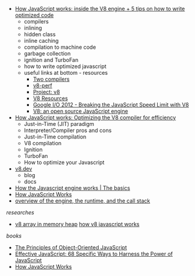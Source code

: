 - [How JavaScript works: inside the V8 engine + 5 tips on how to write optimized code](https://blog.sessionstack.com/how-javascript-works-inside-the-v8-engine-5-tips-on-how-to-write-optimized-code-ac089e62b12e)
  * compilers
  * inlining
  * hidden class
  * inline caching
  * compilation to machine code
  * garbage collection
  * ignition and TurboFan
  * how to write optimized javascript
  * useful links at bottom - resources
    - [Two compilers](https://docs.google.com/document/u/1/d/1hOaE7vbwdLLXWj3C8hTnnkpE0qSa2P--dtDvwXXEeD0/pub)
    - [v8-perf](https://github.com/thlorenz/v8-perf)
    - [Project: v8](https://bugs.chromium.org/p/v8/adminIntro)
    - [V8 Resources](https://mrale.ph/v8/resources.html)
    - [Google I/O 2012 - Breaking the JavaScript Speed Limit with V8](https://www.youtube.com/watch?v=UJPdhx5zTaw)
    - [V8: an open source JavaScript engine](https://www.youtube.com/watch?v=hWhMKalEicY)
- [How JavaScript works: Optimizing the V8 compiler for efficiency](https://blog.logrocket.com/how-javascript-works-optimizing-the-v8-compiler-for-efficiency/)
  * Just-in-Time (JIT) paradigm
  * Interpreter/Compiler pros and cons
  * Just-in-Time compilation
  * V8 compilation
  * Ignition
  * TurboFan
  * How to optimize your Javascript
- [v8.dev](https://v8.dev/)
  * blog
  * docs
- [How the Javascript engine works | The basics](https://www.youtube.com/watch?v=KM9coMpy5sQ)
- [How JavaScript Works](https://medium.com/better-programming/how-javascript-works-1706b9b66c4d)
- [overview of the engine, the runtime, and the call stack](https://blog.sessionstack.com/how-does-javascript-actually-work-part-1-b0bacc073cf)

*researches*
- [v8 array in memory heap](https://www.google.com/search?client=ubuntu&hs=Sm2&channel=fs&ei=u_JTX8OAOZat5OUPmc202Aw&q=v8+array+in+memory+heap&oq=v8+array+in+memory+heap&gs_lcp=CgZwc3ktYWIQAzoECAAQR1CFHVj5KmD_LGgCcAR4AIABlAGIAY8EkgEDMC40mAEAoAEBqgEHZ3dzLXdpesABAQ&sclient=psy-ab&ved=0ahUKEwiDytCU69LrAhWWFrkGHZkmDcsQ4dUDCAw&uact=5)
[how v8 javascript works](https://www.google.com/search?client=ubuntu&hs=Jn2&channel=fs&ei=8PJTX6GSKZS45OUPl4ak0AU&q=how+v8+javascript+works&oq=how+v8+javascript+works&gs_lcp=CgZwc3ktYWIQAzIGCAAQBxAeMgQIABAeMgYIABAIEB46BAgAEEc6CAgAEAgQBxAeUNZaWKhnYINpaABwAngAgAGfAYgBhwuSAQQwLjExmAEAoAEBqgEHZ3dzLXdpesABAQ&sclient=psy-ab&ved=0ahUKEwihyuOt69LrAhUUHLkGHRcDCVoQ4dUDCAw&uact=5)

*books*
- [The Principles of Object-Oriented JavaScript](https://www.amazon.com.br/Principles-Object-Oriented-JavaScript-Nicholas-Zakas/dp/1593275404/ref=pd_sim_14_3/144-9586968-1625900?_encoding=UTF8&pd_rd_i=1593275404&pd_rd_r=6bbc8565-26f3-4daf-b768-dc4a3d1b8301&pd_rd_w=mpQN8&pd_rd_wg=4uKo2&pf_rd_p=6add7f72-cb67-4e44-ab4d-fac94c1a5c1f&pf_rd_r=Z3JPQN4JDF170VJ3QT0V&psc=1&refRID=Z3JPQN4JDF170VJ3QT0V)
- [Effective JavaScript: 68 Specific Ways to Harness the Power of JavaScript](https://www.amazon.com.br/Effective-JavaScript-Specific-Harness-Power/dp/0321812182/ref=pd_sim_14_6/144-9586968-1625900?_encoding=UTF8&pd_rd_i=0321812182&pd_rd_r=eddd4bb0-27d8-499b-8cb4-48438d81bc6d&pd_rd_w=PA0TD&pd_rd_wg=kZaD7&pf_rd_p=6add7f72-cb67-4e44-ab4d-fac94c1a5c1f&pf_rd_r=ERSFXQM7QN626AD1HHEA&psc=1&refRID=ERSFXQM7QN626AD1HHEA)
- [How JavaScript Works](https://www.amazon.com.br/How-JavaScript-Works-Douglas-Crockford/dp/1949815005)
